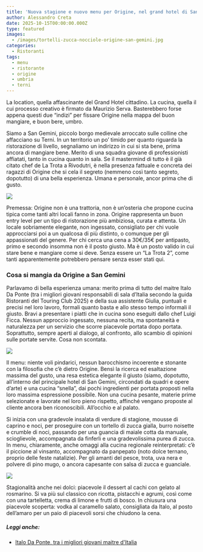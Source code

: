 ```yaml
---
title: 'Nuova stagione e nuovo menu per Origine, nel grand hotel di San Gemini'
author: Alessandro Creta
date: 2025-10-15T00:00:00.000Z
type: featured
images:
  - /images/tortelli-zucca-nocciole-origine-san-gemini.jpg
categories:
  - Ristoranti
tags:
  - menu
  - ristorante
  - origine
  - umbria
  - terni
---
```


La location, quella affascinante del Grand Hotel cittadino. La cucina, quella il cui processo creativo è firmato da Maurizio Serva. Basterebbero forse appena questi due “indizi” per fissare Origine nella mappa del buon mangiare, e buon bere, umbro. 

Siamo a San Gemini, piccolo borgo medievale arroccato sulle colline che affacciano su Terni. In un territorio un po’ timido per quanto riguarda la ristorazione di livello, segnaliamo un indirizzo in cui si sta bene, prima ancora di mangiare bene. Merito di una squadra giovane di professionisti affiatati, tanto in cucina quanto in sala. Se il mastermind di tutto è il già citato chef de La Trota a Rivodutri, è nella presenza fattuale e concreta dei ragazzi di Origine che si cela il segreto (nemmeno così tanto segreto, dopotutto) di una bella esperienza. Umana e personale, ancor prima che di gusto.

![](/images/origine-san-gemini-sala.jpg)

Premessa: Origine non è una trattoria, non è un’osteria che propone cucina tipica come tanti altri locali fanno in zona. Origine rappresenta un buon entry level per un tipo di ristorazione più ambiziosa, curata e attenta. Un locale sobriamente elegante, non ingessato, consigliato per chi vuole approcciarsi poi a un qualcosa di più distinto, o comunque per gli appassionati del genere. Per chi cerca una cena a 30€/35€ per antipasto, primo e secondo insomma non è il posto giusto. Ma è un posto valido in cui stare bene e mangiare come si deve. Senza essere un “La Trota 2”, come tanti apparentemente potrebbero pensare senza esser stati qui.

### Cosa si mangia da Origine a San Gemini

Parlavamo di bella esperienza umana: merito prima di tutto del maitre Italo Da Ponte (tra i migliori giovani responsabili di sala d’Italia secondo la guida Ristoranti del Touring Club 2025) e della sua assistente Giulia, puntuali e precisi nel loro lavoro, formali quanto basta e allo stesso tempo informali il giusto. Bravi a presentare i piatti che in cucina sono eseguiti dallo chef Luigi Ficca. Nessun approccio ingessato, nessuna recita, ma spontaneità e naturalezza per un servizio che scorre piacevole portata dopo portata. Soprattutto, sempre aperti al dialogo, al confronto, allo scambio di opinioni sulle portate servite. Cosa non scontata.

![](/images/giardino-autunno-origine-san-gemini-alessandro-creta.jpg)

Il menu: niente voli pindarici, nessun barocchismo incoerente e stonante con la filosofia che c’è dietro Origine. Bensì la ricerca ed esaltazione massima del gusto, una resa estetica elegante il giusto (siamo, dopotutto, all’interno del principale hotel di San Gemini, circondati da quadri e opere d’arte) e una cucina “snella”, dai pochi ingredienti per portata proposti nella loro massima espressione possibile. Non una cucina pesante, materie prime selezionate e lavorate nel loro pieno rispetto, affinché vengano proposte al cliente ancora ben riconoscibili. All’occhio e al palato. 

Si inizia con una gradevole insalata di verdure di stagione, mousse di caprino e noci, per proseguire con un tortello di zucca gialla, burro noisette e crumble di noci, passando per una guancia di maiale cotta da manuale, scioglievole, accompagnata da finferli e una gradevolissima purea di zucca. In menu, chiaramente, anche omaggi alla cucina regionale reinterpretati: c’è il piccione al vinsanto, accompagnato da panpepato (noto dolce ternano, proprio delle feste natalizie). Per gli amanti del pesce, trota, uva nera e polvere di pino mugo, o ancora capesante con salsa di zucca e guanciale.

![](/images/dessert-cachi-rosmarino-origine-san-gemini-alessandro-creta-giornalista-food.jpg)

Stagionalità anche nei dolci: piacevole il dessert al cachi con gelato al rosmarino. Si va più sul classico con ricotta, pistacchi e agrumi, così come con una tartelletta, crema di limone e frutti di bosco. In chiusura una piacevole scoperta: vodka al caramello salato, consigliata da Italo, al posto dell’amaro per un paio di piacevoli sorsi che chiudono la cena.

##### Leggi anche:

* [Italo Da Ponte, tra i migliori giovani maitre d'Italia ](https://centrotavola.eu/post/2024-10-31-italo-da-ponte-a-san-gemini-un-giovane-professionista-guida-la-sala-di-origine/)
